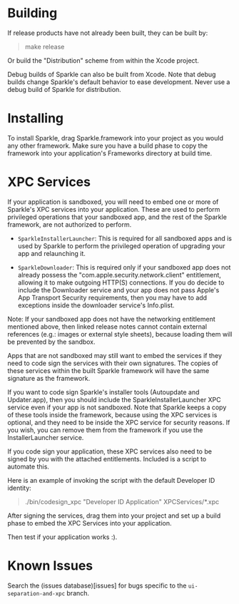 # Building

If release products have not already been built, they can be built by:

> make release

Or build the "Distribution" scheme from within the Xcode project.

Debug builds of Sparkle can also be built from Xcode. Note that debug builds change Sparkle's default behavior to ease development. Never use a debug build of Sparkle for distribution.

# Installing

To install Sparkle, drag Sparkle.framework into your project as you would any other framework. Make sure you have a build phase to copy the framework into your application's Frameworks directory at build time.

# XPC Services

If your application is sandboxed, you will need to embed one or more of Sparkle's XPC services into your application. These are used to perform privileged operations that your sandboxed app, and the rest of the Sparkle framework, are not authorized to perform.

* `SparkleInstallerLauncher`: This is required for all sandboxed apps and is used by Sparkle to perform the privileged operation of upgrading your app and relaunching it.

* `SparkleDownloader`: This is required only if your sandboxed app does not already possess the "com.apple.security.network.client" entitlement, allowing it to make outgoing HTTP(S) connections. If you do decide to include the Downloader service and your app does not pass Apple's App Transport Security requirements, then you may have to add exceptions inside the downloader service's Info.plist.

Note: If your sandboxed app does not have the networking entitlement mentioned above, then linked release notes cannot contain external references (e.g.: images or external style sheets), because loading them will be prevented by the sandbox.

Apps that are not sandboxed may still want to embed the services if they need to code sign the services with their own signatures. The copies of these services within the built Sparkle framework will have the same signature as the framework.

If you want to code sign Sparkle's installer tools (Autoupdate and Updater.app), then you should include the SparkleInstallerLauncher XPC service even if your app is not sandboxed. Note that Sparkle keeps a copy of these tools inside the framework, because using the XPC services is optional, and they need to be inside the XPC service for security reasons. If you wish, you can remove them from the framework if you use the InstallerLauncher service.

If you code sign your application, these XPC services also need to be signed by you with the attached entitlements. Included is a script to automate this.

Here is an example of invoking the script with the default Developer ID identity:

> ./bin/codesign_xpc "Developer ID Application" XPCServices/*.xpc

After signing the services, drag them into your project and set up a build phase to embed the XPC Services into your application.

Then test if your application works :).

# Known Issues

Search the (issues database)[issues] for bugs specific to the `ui-separation-and-xpc` branch.
